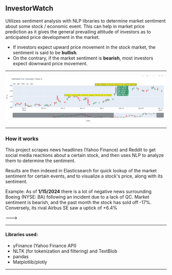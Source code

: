## InvestorWatch


Utilizes sentiment analysis with NLP libraries to determine market sentiment about some stock / economic event. This can help in market price prediction as it gives the general prevailing attitude of investors as to anticipated price development in the market.
- If investors expect upward price movement in the stock market, the sentiment is said to be **bullish**.
- On the contrary, if the market sentiment is **bearish**, most investors expect downward price movement.

---

![](plot1.jpg)

---


### How it works
This project scrapes news headlines (Yahoo Finance) and Reddit to get social media reactions about a certain stock, and then uses NLP to analyze them to determine the sentiment. 

Results are then indexed in Elasticsearch for quick lookup of the market sentiment for certain events, and to visualize a stock's price, along with its sentiment.

Example: As of __1/15/2024__ there is a lot of negative news surrounding Boeing (NYSE: BA) following an incident due to a lack of QC. Market sentiment is bearish, and the past month the stock has sold off -17%. Conversely, its rival Airbus SE saw a uptick of +6.4%

--->

---

#### Libraries used:
- yFinance (Yahoo Finance API) 
- NLTK (for tokenization and filtering) and TextBlob
- pandas
- Matplotlib/plotly
  
---

